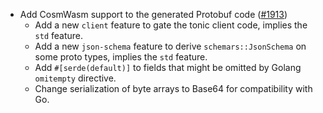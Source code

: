 - Add CosmWasm support to the generated Protobuf code ([#1913](https://github.com/informalsystems/ibc-rs/issues/1913))
  * Add a new `client` feature to gate the tonic client code, implies the `std` feature.
  * Add a new `json-schema` feature to derive `schemars::JsonSchema` on some proto types, implies the `std` feature.
  * Add `#[serde(default)]` to fields that might be omitted by Golang `omitempty` directive.
  * Change serialization of byte arrays to Base64 for compatibility with Go.
